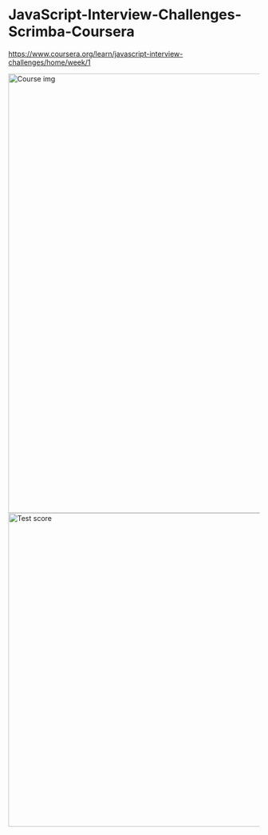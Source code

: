 # JavaScript-Interview-Challenges-Scrimba-Coursera
https://www.coursera.org/learn/javascript-interview-challenges/home/week/1

<img width="880" alt="Course img" src="https://github.com/Monik2002/JavaScript-Interview-Challenges-Scrimba-Coursera/assets/87751450/b35c8e83-b70f-411a-ab40-82bbf2d941cd">
<img width="628" alt="Test score" src="https://github.com/Monik2002/JavaScript-Interview-Challenges-Scrimba-Coursera/assets/87751450/ff38b97b-b6d0-4438-b908-7b0a8355e6a2">
